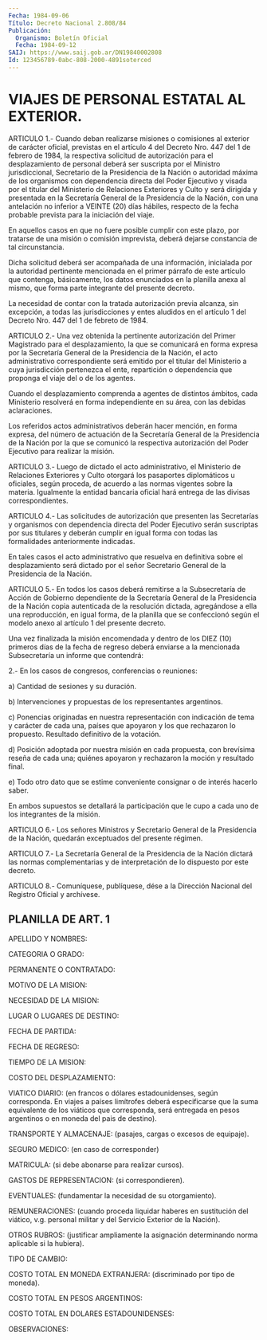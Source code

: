 ```yaml
---
Fecha: 1984-09-06
Título: Decreto Nacional 2.808/84
Publicación:
  Organismo: Boletín Oficial
  Fecha: 1984-09-12
SAIJ: https://www.saij.gob.ar/DN19840002808
Id: 123456789-0abc-808-2000-4891soterced
---
```

# VIAJES DE PERSONAL ESTATAL AL EXTERIOR.

<a id="1"></a>
ARTICULO  1.-  Cuando  deban  realizarse  misiones  o comisiones al exterior  de  carácter  oficial,  previstas  en el artículo  4  del Decreto Nro. 447 del 1 de febrero de 1984, la  respectiva solicitud de  autorización  para  el  desplazamiento de personal  deberá  ser suscripta  por  el  Ministro  jurisdiccional,    Secretario  de  la Presidencia de la Nación o autoridad máxima de los  organismos  con dependencia  directa  del  Poder  Ejecutivo y visada por el titular del Ministerio de Relaciones Exteriores  y  Culto y será dirigida y presentada  en  la  Secretaría  General  de  la Presidencia  de  la Nación, con una antelación no inferior a VEINTE  (20) días hábiles, respecto  de  la  fecha  probable  prevista para la iniciación  del viaje.

En aquellos casos en que no fuere posible  cumplir  con este plazo, por  tratarse  de una misión o comisión imprevista, deberá  dejarse constancia de tal circunstancia.

Dicha  solicitud    deberá   ser  acompañada  de  una  información, inicialada  por la autoridad pertinente  mencionada  en  el  primer párrafo de este  artículo  que  contenga,  básicamente,  los  datos enunciados   en  la  planilla  anexa  al  mismo,  que  forma  parte integrante del presente decreto.

La necesidad  de contar con la tratada autorización previa alcanza, sin excepción,  a  todas  las jurisdicciones y entes aludidos en el artículo  1  del  Decreto Nro.  447  del  1  de  febreto  de  1984.

<a id="2"></a>
ARTICULO  2.-  Una  vez  obtenida  la  pertinente  autorización del Primer Magistrado para el desplazamiento, la que se  comunicará  en forma  expresa  por  la  Secretaría General de la Presidencia de la Nación, el acto administrativo  correspondiente será emitido por el titular  del  Ministerio a cuya jurisdicción  pertenezca  el  ente, repartición o dependencia  que  proponga  el  viaje  del  o  de los agentes.

Cuando  el desplazamiento comprenda a agentes de distintos ámbitos, cada Ministerio  resolverá  en  forma independiente en su área, con las debidas aclaraciones.

Los  referidos  actos administrativos  deberán  hacer  mención,  en forma expresa, del  número de actuación de la Secretaría General de la Presidencia de la  Nación  por  la que se comunicó la respectiva autorización  del  Poder  Ejecutivo  para    realizar   la  misión.

<a id="3"></a>
ARTICULO    3.-   Luego  de  dictado  el  acto  administrativo,  el Ministerio  de  Relaciones    Exteriores    y  Culto  otorgará  los pasaportes diplomáticos u oficiales, según proceda,  de  acuerdo  a las  normas  vigentes  sobre  la  materia.  Igualmente  la  entidad bancaria  oficial  hará  entrega  de  las divisas correspondientes.

<a id="4"></a>
ARTICULO  4.-  Las  solicitudes  de  autorización que presenten las Secretarías  y  organismos  con  dependencia    directa  del  Poder Ejecutivo serán suscriptas por sus titulares y deberán  cumplir  en igual  forma  con  todas  las formalidades anteriormente indicadas.

En tales casos el acto administrativo  que  resuelva  en definitiva sobre  el  desplazamiento  será  dictado  por  el  señor Secretario General de la Presidencia de la Nación.

<a id="5"></a>
ARTICULO 5.- En todos los casos deberá remitirse a la Subsecretaría  de  Acción  de Gobierno dependiente de la Secretaría General de la Presidencia de  la  Nación  copia  autenticada  de la resolución  dictada,  agregándose a ella una reproducción, en igual forma, de la planilla que  se  confeccionó según el modelo anexo al artículo 1 del presente decreto.

Una vez finalizada la misión encomendada  y dentro de los DIEZ (10) primeros  días  de  la  fecha  de  regreso  deberá  enviarse  a  la mencionada Subsecretaría un informe que contendrá:

2.-  En  los  casos  de congresos, conferencias o  reuniones:

a) Cantidad de sesiones y su duración.

b) Intervenciones y propuestas  de  los  representantes argentinos.

c)  Ponencias originadas en nuestra representación  con  indicación de tema  y  carácter  de  cada  una,  países que apoyaron y los que rechazaron lo propuesto. Resultado definitivo  de la votación.

d)  Posición  adoptada  por nuestra misión en cada  propuesta,  con brevísima reseña de cada  una;  quiénes  apoyaron  y  rechazaron la moción y resultado final.

e) Todo otro dato que se estime conveniente consignar o  de interés hacerlo saber.

En  ambos  supuestos  se  detallará la participación que le cupo  a cada uno de los integrantes de la misión.

<a id="6"></a>
ARTICULO  6.-  Los  señores  Ministros  y  Secretario General de la Presidencia  de  la  Nación,  quedarán  exceptuados   del  presente régimen.

<a id="7"></a>
ARTICULO  7.-  La Secretaría General de la Presidencia de la Nación dictará  las normas  complementarias  y  de  interpretación  de  lo dispuesto por este decreto.

<a id="8"></a>
ARTICULO  8.- Comuníquese, publíquese, dése a la Dirección Nacional del Registro Oficial y archívese.

## PLANILLA DE ART. 1

<a id="1"></a>
APELLIDO Y NOMBRES:

CATEGORIA O GRADO:

PERMANENTE O CONTRATADO:

MOTIVO DE LA MISION:

NECESIDAD DE LA MISION:

LUGAR O LUGARES DE DESTINO:

FECHA DE PARTIDA:

FECHA DE REGRESO:

TIEMPO DE LA MISION:

COSTO DEL DESPLAZAMIENTO:

VIATICO  DIARIO:  (en  francos  o  dólares  estadounidenses,  según corresponda.  En  viajes  a  países limítrofes deberá especificarse que  la  suma equivalente de los  viáticos  que  corresponda,  será entregada  en  pesos  argentinos  o en moneda del pais de destino).

TRANSPORTE Y ALMACENAJE: (pasajes, cargas o excesos de equipaje).

SEGURO MEDICO: (en caso de corresponder)

MATRICULA:  (si  debe  abonarse  para  realizar    cursos).

GASTOS DE REPRESENTACION: (si correspondieren).

EVENTUALES:  (fundamentar  la  necesidad  de su otorgamiento).

REMUNERACIONES:  (cuando  proceda liquidar haberes  en  sustitución del viático, v.g. personal  militar  y  del Servicio Exterior de la Nación).

OTROS  RUBROS: (justificar ampliamente la  asignación  determinando norma aplicable si la hubiera).

TIPO DE CAMBIO:

COSTO  TOTAL  EN  MONEDA  EXTRANJERA:  (discriminado  por  tipo  de moneda).

COSTO TOTAL EN PESOS ARGENTINOS:

COSTO TOTAL EN DOLARES ESTADOUNIDENSES:

OBSERVACIONES: